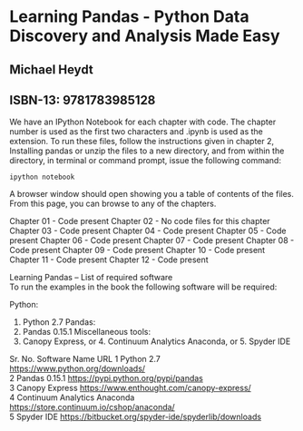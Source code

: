 # Learning Pandas - Python Data Discovery and Analysis Made Easy
## Michael Heydt
## ISBN-13: 9781783985128


We have an IPython Notebook for each chapter with code. The chapter number is used as the first two characters and .ipynb is used as the extension. To run these files, follow the instructions given in chapter 2, Installing pandas or unzip the files to a new directory, and from within the directory, in terminal or command prompt, issue the following command:

    ipython notebook

A browser window should open showing you a table of contents of the files.  From this page, you can browse to any of the chapters.

Chapter 01 - Code present
Chapter 02 - No code files for this chapter
Chapter 03 - Code present
Chapter 04 - Code present
Chapter 05 - Code present
Chapter 06 - Code present
Chapter 07 - Code present
Chapter 08 - Code present
Chapter 09 - Code present
Chapter 10 - Code present
Chapter 11 - Code present
Chapter 12 - Code present

Learning Pandas – List of required software  
To run the examples in the book the following software will be required:  

Python:
1. Python 2.7
Pandas:
2. Pandas 0.15.1 
Miscellaneous tools: 
3. Canopy Express, or 4. Continuum Analytics Anaconda, or 5. Spyder IDE
   
Sr. No.		Software Name 						URL 
1 			Python 2.7 							https://www.python.org/downloads/  
2 			Pandas 0.15.1 						https://pypi.python.org/pypi/pandas  
3 			Canopy Express 						https://www.enthought.com/canopy-express/  
4 			Continuum Analytics Anaconda		https://store.continuum.io/cshop/anaconda/  
5 			Spyder IDE 							https://bitbucket.org/spyder-ide/spyderlib/downloads   